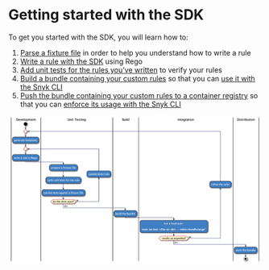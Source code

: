 # Getting started with the SDK

To get you started with the SDK, you will learn how to:

1. [Parse a fixture file](parsing-an-input-file.md) in order to help you understand how to write a rule
2. [​Write a rule with the SDK](writing-a-rule.md) using Rego
3. [Add unit tests for the rules you’ve written](testing-a-rule.md) to verify your rules
4. [Build a bundle containing your custom rules](bundling-rules.md) so that you can [use it with the Snyk CLI](../use-iac-custom-rules-with-cli/)
5. [Push the bundle containing your custom rules to a container registry](pushing-a-bundle.md) so that you can [enforce its usage with the Snyk CLI](../use-iac-custom-rules-with-cli/#to-test-for-a-custom-issue-using-a-bundle-from-a-container-registry)

![Development to Distribution Workflow](<../../../../.gitbook/assets/image (119) (1) (1) (1) (1) (1) (1) (1) (1) (1) (1) (1).png>)
